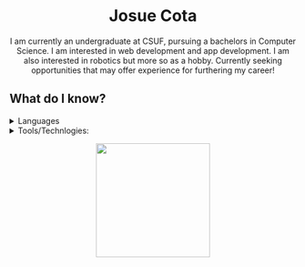 <h1><div align="center"> Josue Cota</div></h1>
<p align="center">
  I am currently an undergraduate at CSUF, pursuing a bachelors in Computer Science. I am interested in web development and app development. I am also interested in robotics but more so as a hobby. Currently seeking opportunities that may offer
  experience for furthering my career!
</p>
    <h2>What do I know?</h3>
  <details> 
    <summary> Languages </summary>
  <ul>
      <li>Python</li>
      <li>C++</li>
      <li>C#</li>
      <li>Kotlin</li>
      <li>Java</li>
      <li>Javascript</li>
      <li>SQL</li>
  </ul>  
  </details>
  <details>
    <summary> Tools/Technlogies: </summary>
  <ul>
      <li>Github</li>
      <li>Android Studio</li>
      <li>Unity</li>
      <li>Unreal Engine</li>
      <li>MySQL</li>
      <li>VSCode</li>
      <li>Figma</li>
      <li>Postman</li>
      <li>React</li>
  </ul>  
  </details>
  <p align=center>
<a  href="https://github.com/JosueCota/convoychat">
  <img height=200  src="https://github-readme-stats.vercel.app/api/top-langs?username=JosueCota&layout=compact&langs_count=8&card_width=320&hide=ShaderLab,hlsl" />
</a>
</p>
